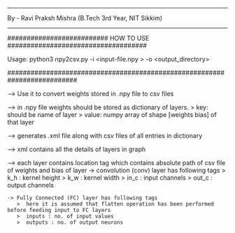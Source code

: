 *************************************************************************
   By - Ravi Praksh Mishra (B.Tech 3rd Year, NIT Sikkim)
*************************************************************************



########################## HOW TO USE ####################################

Usage: python3 npy2csv.py -i <input-file.npy > -o <output_directory>

##########################################################################




--> Use it to convert weights stored in .npy file to csv files


--> in .npy file weights should be stored as dictionary of layers.
	>  key: should be name of layer
	>  value: numpy array of shape [weights bias] of that layer


--> generates <input-file>.xml file along with csv files of all entries in dictionary

--> xml contains all the details of layers in graph

--> each layer contains location tag which contains absolute path of csv file of weights and bias of layer
	-> convolution (conv) layer has following tags
	   >  k_h : kernel height
	   >  k_w : kernel width
	   >  in_c : input channels
	   >  out_c : output channels


	-> Fully Connected (FC) layer has following tags
	   >  here it is assumed that flatten operation has been performed before feeding input to FC layers
	   >  inputs : no. of input values
	   >  outputs : no. of output neurons
